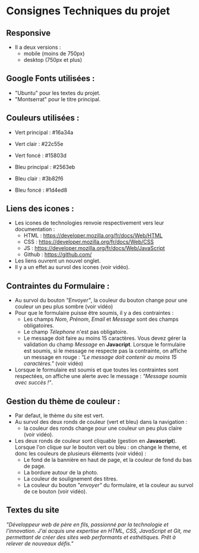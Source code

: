 # Consignes Techniques du projet

## Responsive
- Il a deux versions :
  - mobile (moins de 750px)
  - desktop (750px et plus)

## Google Fonts utilisées :

- "Ubuntu" pour les textes du projet.
- "Montserrat" pour le titre principal.

## Couleurs utilisées :

- Vert principal : #16a34a
- Vert clair : #22c55e
- Vert foncé : #15803d

- Bleu principal : #2563eb
- Bleu clair : #3b82f6
- Bleu foncé : #1d4ed8

## Liens des icones :

- Les icones de technologies renvoie respectivement vers leur documentation :
  - HTML : https://developer.mozilla.org/fr/docs/Web/HTML
  - CSS : https://developer.mozilla.org/fr/docs/Web/CSS
  - JS : https://developer.mozilla.org/fr/docs/Web/JavaScript
  - Github : https://github.com/
- Les liens ouvrent un nouvel onglet.
- Il y a un effet au survol des icones (voir vidéo).

## Contraintes du Formulaire :

- Au survol du bouton *"Envoyer"*, la couleur du bouton change pour une couleur un peu plus sombre (voir vidéo)
- Pour que le formulaire puisse être soumis, il y a des contraintes :
  - Les champs _Nom_, _Prénom_, _Email_ et _Message_ sont des champs obligatoires.
  - Le champ _Télephone_ n'est pas obligatoire.
  - Le message doit faire au moins 15 caractères.
    Vous devez gérer la validation du champ _Message_ en **Javacript**.
    Lorsque le formulaire est soumis, si le message ne respecte pas la contrainte, on affiche un message en rouge : _"Le message doit contenir au moins 15 caractères."_ (voir vidéo)
- Lorsque le formulaire est soumis et que toutes les contraintes sont respectées, on affiche une alerte avec le message : _"Message soumis avec succès !"_.

## Gestion du thème de couleur :

- Par defaut, le thème du site est vert.
- Au survol des deux ronds de couleur (vert et bleu) dans la navigation :
  - la couleur des ronds change pour une couleur un peu plus claire (voir vidéo).
- Les deux ronds de couleur sont cliquable (gestion en **Javascript**). Lorsque l'on clique sur le bouton vert ou bleu : on change le theme, et donc les couleurs de plusieurs éléments (voir vidéo) :
  - Le fond de la bannière en haut de page, et la couleur de fond du bas de page.
  - La bordure autour de la photo.
  - La couleur de soulignement des titres.
  - La couleur du bouton _"envoyer"_ du formulaire, et la couleur au survol de ce bouton (voir vidéo).

## Textes du site

*"Développeur web de père en fils, passionné par la technologie et
l'innovation. J'ai acquis une expertise en HTML, CSS, JavaScript
et Git, me permettant de créer des sites web performants et
esthétiques. Prêt à relever de nouveaux défis."*
